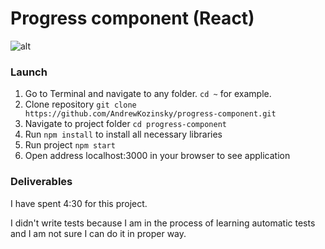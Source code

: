 # Progress component (React)

![alt](https://cloud.githubusercontent.com/assets/123278/24402232/8b001ca2-13af-11e7-9028-c8e46e6f2ccb.png)

### Launch

1. Go to Terminal and navigate to any folder.
`cd ~` for example.
2. Clone repository 
`git clone https://github.com/AndrewKozinsky/progress-component.git`
3. Navigate to project folder
`cd progress-component`
4. Run `npm install` to install all necessary libraries
5. Run project
`npm start`
6. Open address localhost:3000 in your browser to see application

### Deliverables
I have spent 4:30 for this project.

I didn't write tests because I am in the process of learning automatic tests and I am not sure I can do it in proper way.
